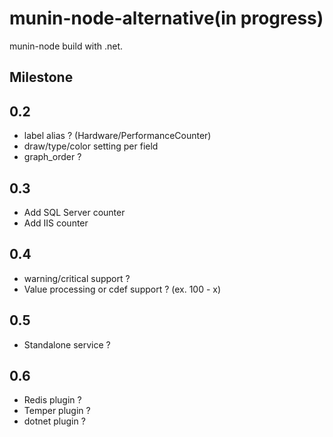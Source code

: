 # munin-node-alternative(in progress)

munin-node build with .net.

## Milestone

## 0.2

* label alias ? (Hardware/PerformanceCounter)
* draw/type/color setting per field
* graph_order ?

## 0.3

* Add SQL Server counter
* Add IIS counter

## 0.4

* warning/critical support ?
* Value processing or cdef support ? (ex. 100 - x)

## 0.5

* Standalone service ?

## 0.6

* Redis plugin ?
* Temper plugin ?
* dotnet plugin ?
